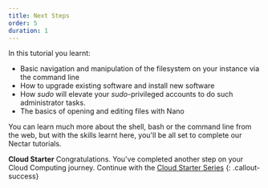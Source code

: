 ```yaml
---
title: Next Steps
order: 5
duration: 1
---
```


In this tutorial you learnt:

- Basic navigation and manipulation of the filesystem on your instance via the command line
- How to upgrade existing software and install new software
- How *sudo* will elevate your *sudo*-privileged accounts to do such administrator tasks.
- The basics of opening and editing files with Nano

You can learn much more about the shell, bash or the command line from the web, but with the skills learnt here, you'll be all set to complete our Nectar tutorials.

**Cloud Starter**
Congratulations. You've completed another step on your Cloud Computing journey. Continue with the [Cloud Starter Series](/cloud-starter/02-tutorials)
{: .callout-success}
